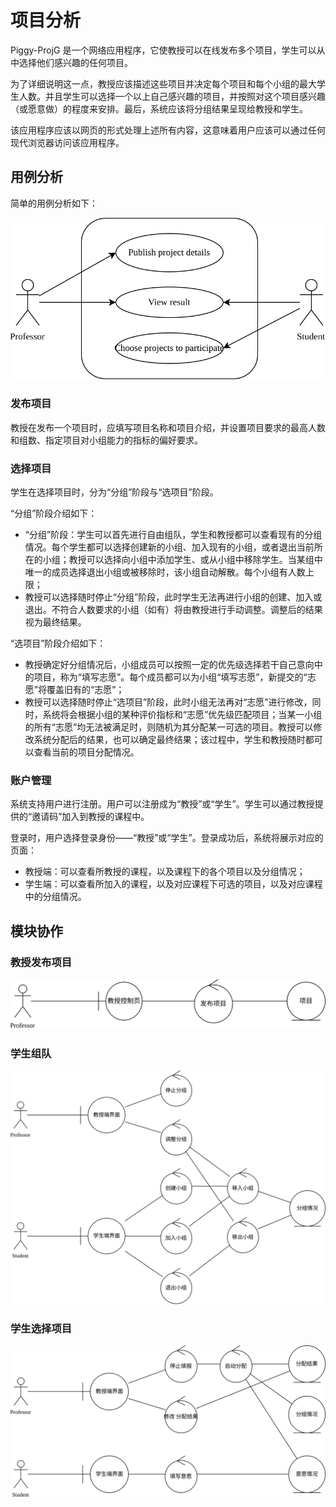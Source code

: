 # 项目分析

Piggy-ProjG 是一个网络应用程序，它使教授可以在线发布多个项目，学生可以从中选择他们感兴趣的任何项目。

为了详细说明这一点，教授应该描述这些项目并决定每个项目和每个小组的最大学生人数。并且学生可以选择一个以上自己感兴趣的项目，并按照对这个项目感兴趣（或愿意做）的程度来安排。最后，系统应该将分组结果呈现给教授和学生。

该应用程序应该以网页的形式处理上述所有内容，这意味着用户应该可以通过任何现代浏览器访问该应用程序。

## 用例分析

简单的用例分析如下：

![系统用例简图](assets/brief-use-cases.svg)

### 发布项目

教授在发布一个项目时，应填写项目名称和项目介绍，并设置项目要求的最高人数和组数、指定项目对小组能力的指标的偏好要求。

### 选择项目

学生在选择项目时，分为“分组”阶段与“选项目”阶段。

“分组”阶段介绍如下：

- “分组”阶段：学生可以首先进行自由组队，学生和教授都可以查看现有的分组情况。每个学生都可以选择创建新的小组、加入现有的小组，或者退出当前所在的小组；教授可以选择向小组中添加学生、或从小组中移除学生。当某组中唯一的成员选择退出小组或被移除时，该小组自动解散。每个小组有人数上限；
- 教授可以选择随时停止“分组”阶段，此时学生无法再进行小组的创建、加入或退出。不符合人数要求的小组（如有）将由教授进行手动调整。调整后的结果视为最终结果。

“选项目”阶段介绍如下：

- 教授确定好分组情况后，小组成员可以按照一定的优先级选择若干自己意向中的项目，称为“填写志愿”。每个成员都可以为小组“填写志愿”，新提交的“志愿”将覆盖旧有的“志愿”；
- 教授可以选择随时停止“选项目”阶段，此时小组无法再对“志愿”进行修改，同时，系统将会根据小组的某种评价指标和“志愿”优先级匹配项目；当某一小组的所有“志愿”均无法被满足时，则随机为其分配某一可选的项目。教授可以修改系统分配后的结果，也可以确定最终结果；该过程中，学生和教授随时都可以查看当前的项目分配情况。

### 账户管理

系统支持用户进行注册。用户可以注册成为“教授”或“学生”。学生可以通过教授提供的“邀请码”加入到教授的课程中。

登录时，用户选择登录身份——“教授”或“学生”。登录成功后，系统将展示对应的页面：

- 教授端：可以查看所教授的课程，以及课程下的各个项目以及分组情况；
- 学生端：可以查看所加入的课程，以及对应课程下可选的项目，以及对应课程中的分组情况。

## 模块协作

### 教授发布项目

![教授发布项目](./assets/project-publish.svg)

### 学生组队

![学生组队](./assets/student-make-team.svg)

### 学生选择项目

![学生选择项目](./assets/student-wish.svg)
